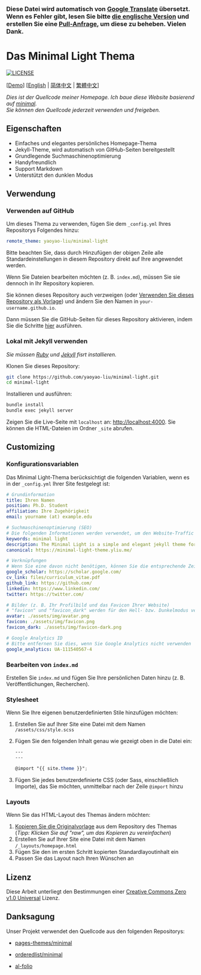 ### Diese Datei wird automatisch von [Google Translate](https://translate.google.com/) übersetzt. Wenn es Fehler gibt, lesen Sie bitte [die englische Version](https://github.com/yaoyao-liu/minimal-light/blob/master/README.md) und erstellen Sie eine [Pull-Anfrage](https://github.com/yaoyao-liu/minimal-light/pulls), um diese zu beheben. Vielen Dank.
# Das Minimal Light Thema

[![LICENSE](https://img.shields.io/github/license/yaoyao-liu/minimal-light?style=flat-square&logo=creative-commons&color=EF9421)](https://github.com/yaoyao-liu/minimal-light/blob/main/LICENSE)

\[[Demo](https://minimal-light-theme.yliu.me/)\]  \[[English](https://github.com/yaoyao-liu/minimal-light/blob/master/README.md) | [简体中文](https://github.com/yaoyao-liu/minimal-light/blob/master/README_zh_Hans.md) | [繁體中文](https://github.com/yaoyao-liu/minimal-light/blob/master/README_zh_Hant.md)\]
 
*Dies ist der Quellcode meiner Homepage. Ich baue diese Website basierend auf [minimal](https://github.com/orderedlist/minimal).*
<br>
*Sie können den Quellcode jederzeit verwenden und freigeben.*

## Eigenschaften

- Einfaches und elegantes persönliches Homepage-Thema
- Jekyll-Theme, wird automatisch von GitHub-Seiten bereitgestellt
- Grundlegende Suchmaschinenoptimierung
- Handyfreundlich
- Support Markdown 
- Unterstützt den dunklen Modus

## Verwendung

### Verwenden auf GitHub

Um dieses Thema zu verwenden, fügen Sie dem `_config.yml` Ihres Repositorys Folgendes hinzu:
```yaml
remote_theme: yaoyao-liu/minimal-light
```

Bitte beachten Sie, dass durch Hinzufügen der obigen Zeile alle Standardeinstellungen in diesem Repository direkt auf Ihre angewendet werden.

Wenn Sie Dateien bearbeiten möchten (z. B. `index.md`), müssen Sie sie dennoch in Ihr Repository kopieren. 

Sie können dieses Repository auch verzweigen (oder [Verwenden Sie dieses Repository als Vorlage](https://docs.github.com/de/github/creating-cloning-and-archiving-repositories/creating-a-repository-from-a-template)) und ändern Sie den Namen in `your-username.github.io`.

Dann müssen Sie die GitHub-Seiten für dieses Repository aktivieren, indem Sie die Schritte [hier](https://docs.github.com/de/pages/getting-started-with-github-pages/creating-a-github-pages-site#creating-your-site) ausführen.

### Lokal mit Jekyll verwenden

*Sie müssen [Ruby](https://www.ruby-lang.org/en/) und [Jekyll](https://jekyllrb.com/) fisrt installieren.*

Klonen Sie dieses Repository:

```bash
git clone https://github.com/yaoyao-liu/minimal-light.git
cd minimal-light
```
Installieren und ausführen:

```bash
bundle install
bundle exec jekyll server
```

Zeigen Sie die Live-Seite mit `localhost` an: 
<http://localhost:4000>. Sie können die HTML-Dateien im Ordner `_site` abrufen.

## Customizing

### Konfigurationsvariablen

Das Minimal Light-Thema berücksichtigt die folgenden Variablen, wenn es in der `_config.yml` Ihrer Site festgelegt ist:

  ```yaml
# Grundinformation
title: Ihren Namen
position: Ph.D. Student
affiliation: Ihre Zugehörigkeit
email: yourname (at) example.edu

# Suchmaschinenoptimierung (SEO)
# Die folgenden Informationen werden verwendet, um den Website-Traffic von Suchmaschinen, z. B. Google, zu verbessern.
keywords: minimal light
description: The Minimal Light is a simple and elegant jekyll theme for academic personal homepage.
canonical: https://minimal-light-theme.yliu.me/

# Verknüpfungen
# Wenn Sie eine davon nicht benötigen, können Sie die entsprechende Zeile löschen.
google_scholar: https://scholar.google.com/
cv_link: files/curriculum_vitae.pdf
github_link: https://github.com/
linkedin: https://www.linkedin.com/
twitter: https://twitter.com/

# Bilder (z. B. Ihr Profilbild und das Favicon Ihrer Website)
# "favicon" und "favicon_dark" werden für den Hell- bzw. Dunkelmodus verwendet.
avatar: ./assets/img/avatar.png
favicon: ./assets/img/favicon.png
favicon_dark: ./assets/img/favicon-dark.png

# Google Analytics ID
# Bitte entfernen Sie dies, wenn Sie Google Analytics nicht verwenden
google_analytics: UA-111540567-4
  ```
### Bearbeiten von `index.md`

Erstellen Sie `index.md` und fügen Sie Ihre persönlichen Daten hinzu (z. B. Veröffentlichungen, Recherchen).

### Stylesheet

Wenn Sie Ihre eigenen benutzerdefinierten Stile hinzufügen möchten:

1. Erstellen Sie auf Ihrer Site eine Datei mit dem Namen `/assets/css/style.scss`
2. Fügen Sie den folgenden Inhalt genau wie gezeigt oben in die Datei ein:

    ```scss
    ---
    ---

    @import "{{ site.theme }}";
    ```
3. Fügen Sie jedes benutzerdefinierte CSS (oder Sass, einschließlich Importe), das Sie möchten, unmittelbar nach der Zeile `@import` hinzu

### Layouts

Wenn Sie das HTML-Layout des Themas ändern möchten:

1. [Kopieren Sie die Originalvorlage](https://github.com/yaoyao-liu/minimal-light/blob/master/_layouts/homepage.html) aus dem Repository des Themas<br />(*Tipp: Klicken Sie auf "raw", um das Kopieren zu vereinfachen*)
2. Erstellen Sie auf Ihrer Site eine Datei mit dem Namen `/_layouts/homepage.html`
3. Fügen Sie den im ersten Schritt kopierten Standardlayoutinhalt ein
4. Passen Sie das Layout nach Ihren Wünschen an

## Lizenz

Diese Arbeit unterliegt den Bestimmungen einer [Creative Commons Zero v1.0 Universal](https://github.com/yaoyao-liu/minimal-light/blob/master/LICENSE) Lizenz. 

## Danksagung

Unser Projekt verwendet den Quellcode aus den folgenden Repositorys:

* [pages-themes/minimal](https://github.com/pages-themes/minimal)

* [orderedlist/minimal](https://github.com/orderedlist/minimal)

* [al-folio](https://github.com/alshedivat/al-folio)

